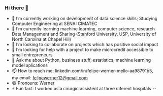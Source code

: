### Hi there 👋



- 🔭 I’m currently working on development of data science skills; Studying Computer Engineering at SENAI CIMATEC
- 🌱 I’m currently learning machine learning, computer science, research Data Management and Sharing (Stanford University, USP, University of North Carolina at Chapel Hill)
- 👯 I’m looking to collaborate on projects which has positive social impact
- 🤔 I’m looking for help with a project to make microcredit accessible to small entrepreneurs
- 💬 Ask me about Python, business stuff, estatistics, machine learning model aplications 
- 📫 How to reach me: linkedin.com/in/felipe-werner-mello-aa98791b5, my email: felipewerner12@gmail.com
- 😄 Pronouns: Werner
- ⚡ Fun fact: I worked as a cirurgic assistent at three diferent hospitals 
--
